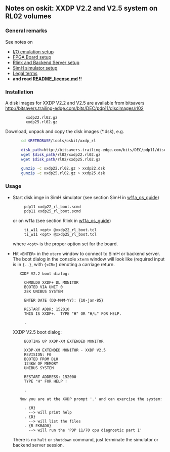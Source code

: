 ## Notes on oskit: XXDP V2.2 and V2.5 system on RL02 volumes

### General remarks
See notes on
- [I/O emulation setup](../../../doc/w11a_io_emulation.md)
- [FPGA Board setup](../../../doc/w11a_board_connection.md)
- [Rlink and Backend Server setup](../../../doc/w11a_backend_setup.md)
- [SimH simulator setup](../../../doc/w11a_simh_setup.md)
- [Legal terms](../../../doc/w11a_os_guide.md)
- **and read [README_license.md](README_license.md) !!**

### Installation
A disk images for XXDP V2.2 and V2.5 are available from bitsavers  
http://bitsavers.trailing-edge.com/bits/DEC/pdp11/discimages/rl02
```
         xxdp22.rl02.gz
         xxdp25.rl02.gz
```

Download, unpack and copy the disk images (*.dsk), e.g.
```bash
       cd $RETROBASE/tools/oskit/xxdp_rl

       disk_path=http://bitsavers.trailing-edge.com/bits/DEC/pdp11/discimages
       wget $disk_path/rl02/xxdp22.rl02.gz
       wget $disk_path/rl02/xxdp25.rl02.gz

       gunzip -c xxdp22.rl02.gz > xxdp22.dsk
       gunzip -c xxdp25.rl02.gz > xxdp25.dsk
```

### Usage

- Start disk imge in SimH simulator (see section SimH in
  [w11a_os_guide](../../../doc/w11a_os_guide.md#user-content-simh))
  ```
       pdp11 xxdp22_rl_boot.scmd
       pdp11 xxdp25_rl_boot.scmd
  ```

  or on w11a (see section Rlink in
  [w11a_os_guide](../../../doc/w11a_os_guide.md#user-content-rlink))
  ```
       ti_w11 <opt> @xxdp22_rl_boot.tcl
       ti_w11 <opt> @xxdp25_rl_boot.tcl
  ```

  where `<opt>` is the proper option set for the board.

- Hit `<ENTER>` in the `xterm` window to connect to SimH or backend server.
  The boot dialog in the console `xterm` window will look like
  (required input is in `{..}`, with `{<CR>}` denoting a carriage return.
  ```
     XXDP V2.2 boot dialog:

       CHMDLD0 XXDP+ DL MONITOR
       BOOTED VIA UNIT 0
       28K UNIBUS SYSTEM

       ENTER DATE (DD-MMM-YY): {10-jan-85}

       RESTART ADDR: 152010
       THIS IS XXDP+.  TYPE "H" OR "H/L" FOR HELP.

       .
  ```

  XXDP V2.5 boot dialog:
  ```
       BOOTING UP XXDP-XM EXTENDED MONITOR

       XXDP-XM EXTENDED MONITOR - XXDP V2.5
       REVISION: F0
       BOOTED FROM DL0
       124KW OF MEMORY
       UNIBUS SYSTEM

       RESTART ADDRESS: 152000
       TYPE "H" FOR HELP !

       .

     Now you are at the XXDP prompt '.' and can exercise the system:
     
       . {H}
         --> will print help
       . {D}
         --> will list the files
       . {R EKBAD0}
         --> will run the 'PDP 11/70 cpu diagnostic part 1'
  ```

  There is no `halt` or `shutdown` command, just terminate the 
  simulator or backend server session.
